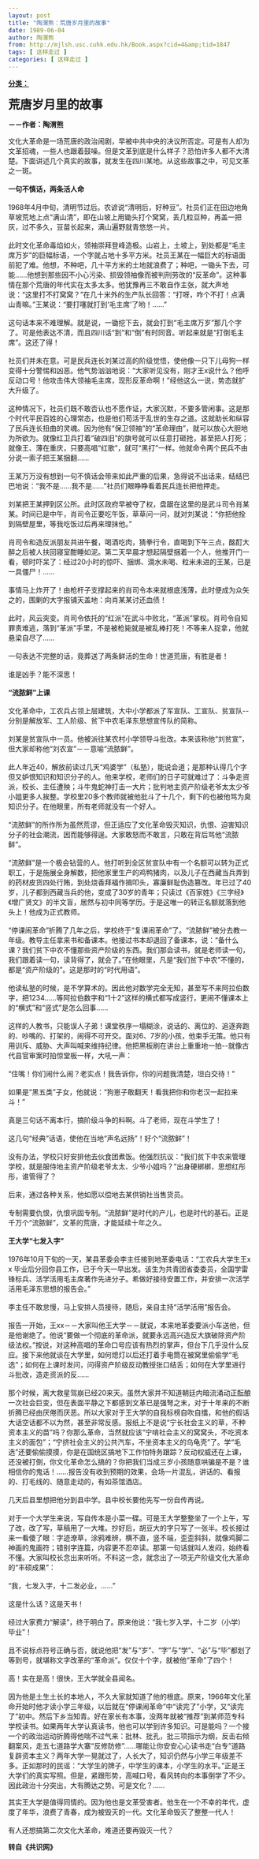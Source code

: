 ```yaml
---
layout: post
title: "陶渭熊：荒唐岁月里的故事"
date: 1989-06-04
author: 陶渭熊
from: http://mjlsh.usc.cuhk.edu.hk/Book.aspx?cid=4&amp;tid=1847
tags: [ 这样走过 ]
categories: [ 这样走过 ]
---
```


<div style="margin: 15px 10px 10px 0px;">
<div>
<span id="ctl00_ContentPlaceHolder1_chapter1_SubjectLabel" style="font-weight:bold;text-decoration:underline;">
   分类：
  </span>
</div>
<p>
<strong>
<font size="5">
    荒唐岁月里的故事
   </font>
</strong>
</p>
<p>
<strong>
   －－作者：陶渭熊
  </strong>
</p>
<p>
  文化大革命是一场荒唐的政治闹剧，早被中共中央的决议所否定。可是有人却为文革招魂，一些人也跟着鼓噪。但是文革到底是什么样子？恐怕许多人都不大清楚。下面讲述几个真实的故事，就发生在四川某地。从这些故事之中，可见文革之一斑。
  <br/>
<br/>
<strong>
   一句不慎话，两条活人命
   <br/>
</strong>
<br/>
  1968年4月中旬，清明节过后。农谚说“清明后，好种豆”。社员们正在田边地角草坡荒地上点“满山清”，即在山坡上用锄头打个窝窝，丢几粒豆种，再盖一把灰，过不多久，豆苗长起来，满山遍野就青悠悠一片。
  <br/>
<br/>
  此时文化革命毒焰如火，领袖崇拜登峰造极。山岩上，土坡上，到处都是“毛主席万岁”的巨幅标语，一个字就占地十多平方米。社员王某在一幅巨大的标语面前犯了难。他想，不种吧，几十平方米的土地就浪费了；种吧，一锄头下去，可能……他想到那些因不小心污染、损毁领袖像而被判刑劳改的“反革命”。这种事情在那个荒唐的年代实在太多太多。他犹豫再三不敢自作主张，就大声地说：“这里打不打窝窝？”在几十米外的生产队长回答：“打呀，咋个不打！点满山青嘛。”王某说：“要打噻就打到‘毛主席’了哟！……”
  <br/>
<br/>
  这句话本来不难理解。就是说，一锄挖下去，就会打到“毛主席万岁”那几个字了。可是他表达不清，而且四川话“到”和“倒”有时同音。听起来就是“打倒毛主席”。这还了得！
  <br/>
<br/>
  社员们并未在意。可是民兵连长刘某过高的阶级觉悟，使他像一只下儿母狗一样变得十分警惕和凶恶。他气势汹汹地说：“大家听见没有，刚才王x说什么？他呼反动口号！他攻击伟大领袖毛主席，现形反革命啊！”经他这么一说，势态就扩大升级了。
  <br/>
<br/>
  这种情况下，社员们既不敢否认也不愿作证，大家沉默，不要多管闲事。这是那个时代平民百姓的心理常态，也是他们苟活于乱世的生存之道。这就助长和纵容了民兵连长扭曲的灵魂。因为他有“保卫领袖”的“革命理由”，就可以放心大胆地为所欲为。就像红卫兵打着“破四旧”的旗号就可以任意打砸抢，甚至把人打死；就像王、薄在重庆，只要高唱“红歌”，就可“黑打”一样。他就命令两个民兵不由分说一索子把王某捆翻……
  <br/>
<br/>
  王某万万没有想到一句不慎话会带来如此严重的后果，急得说不出话来，结结巴巴地说：“我不是……我不是……”社员们眼睁睁看着民兵连长把他押走。
  <br/>
<br/>
  刘某把王某押到区公所。此时区政府早被夺了权，盘踞在这里的是武斗司令肖某某。时间已是中午，肖司令正要吃午饭，草草问一问，就对刘某说：“你把他拴到隔壁屋里，等我吃饭过后再来理抹他。”
  <br/>
<br/>
  肖司令和造反派朋友共进午餐，喝酒吃肉，猜拳行令，直喝到下午三点，酩酊大醉之后被人扶回寝室酣睡如泥。第二天早晨才想起隔壁捆着一个人，他推开门一看，顿时吓呆了：经过20小时的惊吓、捆绑、滴水未喝、粒米未进的王某，已是一具僵尸！……
  <br/>
<br/>
  事情马上炸开了！由枪杆子支撑起来的肖司令本来就根底浅薄，此时便成为众矢之的，围剿的大字报铺天盖地：向肖某某讨还血债！
  <br/>
<br/>
  此时，风云突变。肖司令依托的“红派”在武斗中败北，“革派”掌权。肖司令自知罪责难逃，落到“革派”手里，不是被枪毙就是被乱棒打死！不等来人捉拿，他就悬梁自尽了……
  <br/>
<br/>
  一句表达不完整的话，竟葬送了两条鲜活的生命！世道荒唐，有胜是者！
  <br/>
<br/>
  谁是凶手？能不深思！
  <br/>
<br/>
<strong>
   “流脓鲜”上课
   <br/>
</strong>
<br/>
  文化革命中，工农兵占领上层建筑，大中小学都派了军宣队、工宣队、贫宣队--分别是解放军、工人阶级、贫下中农毛泽东思想宣传队的简称。
  <br/>
<br/>
  刘某是贫宣队中一员。他被派往某农村小学领导斗批改。本来该称他“刘贫宣”，但大家却称他“刘农宣”－－意喻“流脓鲜”。
  <br/>
<br/>
  此人年近40，解放前读过几天“鸡婆学”（私塾），能说会道；是那种认得几个字但又妒恨知识和知识分子的人。他来学校，老师们的日子可就难过了：斗争走资派，校长、主任遭殃；斗牛鬼蛇神打击一大片；批判地主资产阶级老爷太太少爷小姐更多人挨整。学校里20多个教师就被他批斗了十几个，剩下的也被他骂为臭知识分子。在他眼里，所有老师就没有一个好人。
  <br/>
<br/>
  “流脓鲜”的所作所为虽然荒谬，但正适应了文化革命毁灭知识，仇恨、迫害知识分子的社会潮流，因而能够得逞。大家敢怒而不敢言，只敢在背后骂他“流脓鲜”。
  <br/>
<br/>
  “流脓鲜”是一个极会钻营的人。他打听到全区贫宣队中有一个名额可以转为正式职工，于是施展全身解数，把他家里生产的鸡鸭猪肉，以及儿子在西藏当兵弄到的药材皮货四处行贿，到处烧香拜福作揖叩头，寡廉鲜耻伪造篡改。年已过了40岁，儿子都到西藏当兵的他，变成了30岁的青年；只读过《百家姓》《三字经》《增广贤文》的半文盲，居然与初中同等学历。于是这唯一的转正名额就落到他头上！他成为正式教师。
  <br/>
<br/>
  “停课闹革命”折腾了几年之后，学校终于“复课闹革命”了。“流脓鲜”被分去教一年级。教导主任拿来书和备课本。他接过书本却退回了备课本，说：“备什么课？我们贫下中农不懂那些资产阶级的东西。我们那会读书，就是老师读一句，我们跟着读一句，读背得了，就会了。”在他眼里，凡是“我们贫下中农”不懂的，都是“资产阶级的”。这是那时的“时代用语”。
  <br/>
<br/>
  他读私塾的时候，是不学算术的。因此他对数学完全无知，甚至写不来阿拉伯数字，把1234……等阿拉伯数字和“1十2”这样的横式都写成竖行，更闹不懂课本上的“横式”和“竖式”是怎么回事……
  <br/>
<br/>
  这样的人教书，只能误人子弟！课堂秩序一塌糊涂，说话的、离位的、追逐奔跑的、吵嘴的、打架的，闹得不可开交。面对6、7岁的小孩，他束手无策。他只有用训斥、威胁、大声叫喊来维持纪律。他把黑板刷在讲台上重重地一拍--就像古代县官审案时拍惊堂板一样，大吼一声：
  <br/>
<br/>
  “住嘴！你们闹什么闹？老实点！我告诉你，你的问题我清楚，坦白交待！”
  <br/>
<br/>
  如果是“黑五类”子女，他就说：“狗崽子敢翻天！看我把你和你老汉一起拉来斗！”
  <br/>
<br/>
  真是三句话不离本行，搞阶级斗争的料啊。斗了老师，现在斗学生了！
  <br/>
<br/>
  这几句“经典”话语，使他在当地“声名远扬”！好个“流脓鲜”！
  <br/>
<br/>
  没有办法，学校只好安排他去伙食团煮饭。他强烈抗议：“我们贫下中农来管理学校，就是服侍地主资产阶级老爷太太、少爷小姐吗？”出身硬梆梆，思想红彤彤，谁管得了？
  <br/>
<br/>
  后来，通过各种关系，他如愿以偿地去某供销社当售货员。
  <br/>
<br/>
  专制需要仇恨，仇恨巩固专制。“流脓鲜”是时代的产儿，也是时代的基石。正是千万个“流脓鲜”，文革的荒唐，才能延续十年之久。
  <br/>
<br/>
<strong>
   王大学“七发入字”
   <br/>
</strong>
<br/>
  1976年10月下旬的一天，某县革委会李主任接到地革委电话：“工农兵大学生王x x 毕业后分回你县工作，已于今天一早出发。该生为共青团省委委员，全国学雷锋标兵、活学活用毛主席著作先进分子。希做好接待安置工作，并安排一次活学活用毛泽东思想的报告会。”
  <br/>
<br/>
  李主任不敢怠慢，马上安排人员接待，随后，亲自主持“活学活用”报告会。
  <br/>
<br/>
  报告一开始，王xx－－大家叫他王大学－－就说，本来地革委要派小车送他，但是他谢绝了。他说“要做一个彻底的革命派，就要永远高兴造反大旗破除资产阶级法权。”按说，对这种高唱的革命口号应该有热烈的掌声，但台下几乎没什么反应。接下来他就谈在大学里，如何熄灯以后还打着手电筒在被窝里偷偷学“毛选”；如何在上课时发问，问得资产阶级反动教授张口结舌；如何在大学里进行斗批改，造走资派的反……
  <br/>
<br/>
  那个时候，离大救星驾崩已经20来天。虽然大家并不知道朝廷内暗流涌动正酝酿一次社会巨变，但在表面平静之下都感到文革已是强弩之末，对于十年来的不断折腾已经由厌倦而厌恶。所以大家对于王大学的自我标榜自吹自擂，和他的假话大话空话都不以为然，甚至非常反感。报纸上不是说“宁长社会主义的草，不种资本主义的苗”吗？你那么革命，当然就应该“宁啃社会主义的窝窝头，不吃资本主义的面包”；“宁挤社会主义的公共汽车，不坐资本主义的乌龟壳”了。学“毛选”还要偷偷摸摸，你是在国统区搞地下工作怕特务跟踪？反动权威还在上课，还没被打倒，你文化革命怎么搞的？你把我们当成三岁小孩随意哄骗是不是？谁相信你的鬼话！……报告没有收到预期的效果，会场一片混乱，讲话的、看报的、打毛线的、随意走动的，有如茶馆酒店。
  <br/>
<br/>
  几天后县里想把他分到县中学。县中校长要他先写一份自传再说。
  <br/>
<br/>
  对于一个大学生来说，写自传本是小菜一碟。可是王大学整整坐了一个上午，写了改，改了写，草稿用了一大堆。抄好后，胡豆大的字只写了一张半。校长接过来一看傻了眼：字迹潦草，涂鸦难辨，横不直，竖不端，歪歪斜斜，就像鸡脚二神画的鬼画符；错别字连篇，内容更不忍卒读。那第一句话就叫人发闷，始终看不懂。大家叫校长念出来听听。不料这一念，就念出了一项无产阶级文化大革命的“丰硕成果”：
  <br/>
<br/>
  “我，七发入字，十二发必业，……”
  <br/>
<br/>
  这是什么话？这是天书！
  <br/>
<br/>
  经过大家费力“解读”，终于明白了。原来他说：“我七岁入学，十二岁（小学）毕业”！
  <br/>
<br/>
  且不说标点符号正确与否，就说他把“发”与“岁”、“字”与“学”、“必”与“毕”都划了等到号，就堪称文字改革的“革命派”。仅仅十个字，就被他“革命”了四个！
  <br/>
<br/>
  高！实在是高！很快，王大学就全县闻名。
  <br/>
<br/>
  因为他是土生土长的本地人，不久大家就知道了他的根底。原来，1966年文化革命开始时他才读小学三年级，以后就在“停课闹革命”中“读完了”小学，又“读完了”初中。然后下乡当知青。好在家长有本事，没两年就被“推荐”到某师范专科学校读书。如果两年大学认真读书，他也可以学到许多知识。可是能吗？一个接一个的政治运动折腾得他喘不过气来：批林、批孔，批三项指示为纲，反击右倾翻案风，走五七道路学大寨“反修防修”……哪能让你安安心心读书走“白专”道路复辟资本主义？两年大学一晃就过了，人长大了，知识仍然与小学三年级差不多。正如那时的民谣：“大学生的牌子，中学生的课本，小学生的水平。”正是王大学们的真实写照。但是，紧跟形势，高喊口号，看风转向的本事倒学了不少。因此政治十分突出，大有腾达之势。可是文化？……
 </p>
<p>
  其实王大学是值得同情的。因为他也是文革受害者。他生在一个不幸的年代，虚度了年华，浪费了青春，成为被毁灭的一代。文化革命毁灭了整整一代人！
  <br/>
<br/>
  有人还想搞第二次文化大革命，难道还要再毁灭一代？
  <br/>
</p>
<p>
<strong>
   转自《共识网》
  </strong>
</p>
</div>
